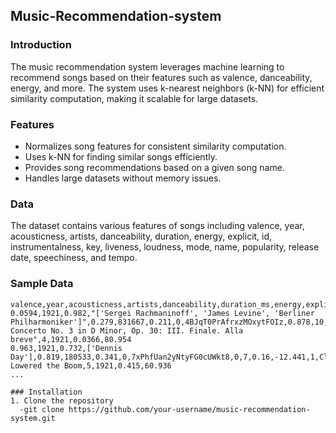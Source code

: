 ## Music-Recommendation-system

### Introduction
The music recommendation system leverages machine learning to recommend songs based on their features such as valence, danceability, energy, and more. The system uses k-nearest neighbors (k-NN) for efficient similarity computation, making it scalable for large datasets.

### Features
- Normalizes song features for consistent similarity computation.
- Uses k-NN for finding similar songs efficiently.
- Provides song recommendations based on a given song name.
- Handles large datasets without memory issues.

### Data
The dataset contains various features of songs including valence, year, acousticness, artists, danceability, duration, energy, explicit, id, instrumentalness, key, liveness, loudness, mode, name, popularity, release date, speechiness, and tempo.

### Sample Data
```csv
valence,year,acousticness,artists,danceability,duration_ms,energy,explicit,id,instrumentalness,key,liveness,loudness,mode,name,popularity,release_date,speechiness,tempo
0.0594,1921,0.982,"['Sergei Rachmaninoff', 'James Levine', 'Berliner Philharmoniker']",0.279,831667,0.211,0,4BJqT0PrAfrxzMOxytFOIz,0.878,10,0.665,-20.096,1,"Piano Concerto No. 3 in D Minor, Op. 30: III. Finale. Alla breve",4,1921,0.0366,80.954
0.963,1921,0.732,['Dennis Day'],0.819,180533,0.341,0,7xPhfUan2yNtyFG0cUWkt8,0,7,0.16,-12.441,1,Clancy Lowered the Boom,5,1921,0.415,60.936
...

### Installation
1. Clone the repository
  -git clone https://github.com/your-username/music-recommendation-system.git
